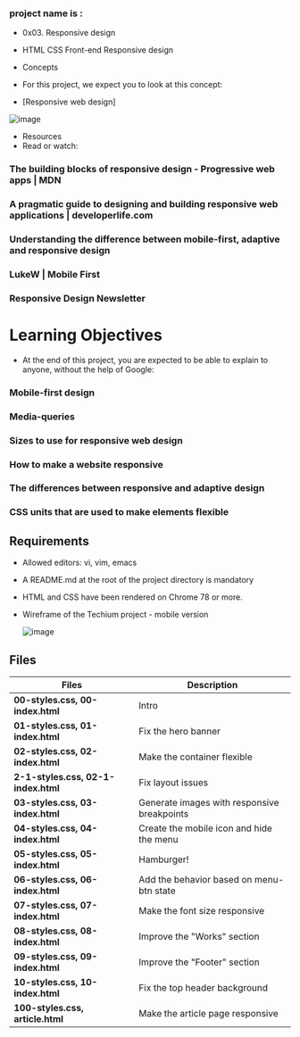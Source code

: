 ### project name is : 

* 0x03. Responsive design
*  HTML CSS Front-end Responsive design



* Concepts
* For this project, we expect you to look at this concept:

* [Responsive web design]



![image](https://github.com/user-attachments/assets/57586708-eeb0-4da0-80c9-ccbe32e55cab)




* Resources
* Read or watch:

### The building blocks of responsive design - Progressive web apps | MDN
### A pragmatic guide to designing and building responsive web applications | developerlife.com
### Understanding the difference between mobile-first, adaptive and responsive design
### LukeW | Mobile First
### Responsive Design Newsletter


#  Learning Objectives
* At the end of this project, you are expected to be able to explain to anyone, without the help of Google:

### Mobile-first design
### Media-queries
### Sizes to use for responsive web design
### How to make a website responsive
### The differences between responsive and adaptive design
### CSS units that are used to make elements flexible



##  Requirements
* Allowed editors: vi, vim, emacs
* A README.md at the root of the project directory is mandatory
* HTML and CSS have been rendered on Chrome 78 or more.
* Wireframe of the Techium project - mobile version



  ![image](https://github.com/user-attachments/assets/dc4ea5b8-5c05-4a14-bae5-34d30b209170)


  

## Files

| Files                               | Description                                 |
| ----------------------------------- | ------------------------------------------- |
| **00-styles.css, 00-index.html**    | Intro                                       |
| **01-styles.css, 01-index.html**    | Fix the hero banner                         |
| **02-styles.css, 02-index.html**    | Make the container flexible                 |
| **2-1-styles.css, 02-1-index.html** | Fix layout issues                           |
| **03-styles.css, 03-index.html**    | Generate images with responsive breakpoints |
| **04-styles.css, 04-index.html**    | Create the mobile icon and hide the menu    |
| **05-styles.css, 05-index.html**    | Hamburger!                                  |
| **06-styles.css, 06-index.html**    | Add the behavior based on menu-btn state    |
| **07-styles.css, 07-index.html**    | Make the font size responsive               |
| **08-styles.css, 08-index.html**    | Improve the "Works" section                 |
| **09-styles.css, 09-index.html**    | Improve the "Footer" section                |
| **10-styles.css, 10-index.html**    | Fix the top header background               |
| **100-styles.css, article.html**    | Make the article page responsive            |
